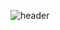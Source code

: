 ![header](https://capsule-render.vercel.app/api?type=waving&color=gradient&height=200&section=header&text=Doongjohn%20🍋&fontSize=90)
